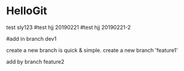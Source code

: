 # HelloGit

test sly123
#test hjj 20190221
#test hjj 20190221-2

#add in branch dev1

create a new branch is quick & simple.
create a new branch 'feature1'

add by branch feature2
